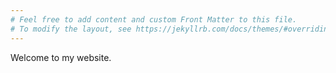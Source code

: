 ```yaml
---
# Feel free to add content and custom Front Matter to this file.
# To modify the layout, see https://jekyllrb.com/docs/themes/#overriding-theme-defaults
---
```


Welcome to my website.
